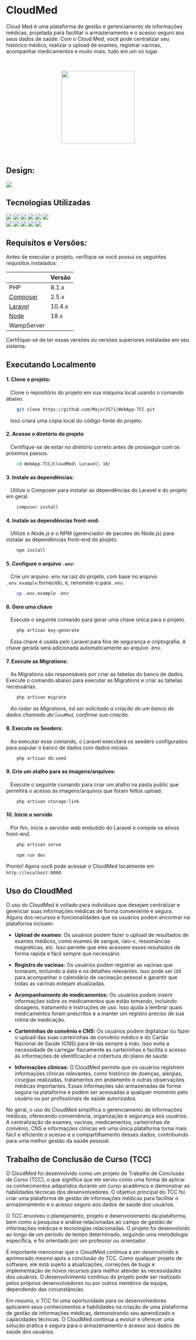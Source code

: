 
# CloudMed

Cloud Med é uma plataforma de gestão e gerenciamento de informações médicas, projetada para facilitar o armazenamento e o acesso seguro aos seus dados de saúde. Com o Cloud Med, você pode centralizar seu histórico médico, realizar o upload de exames, registrar vacinas, acompanhar medicamentos e muito mais, tudo em um só lugar.

&nbsp;

<div align="center">
<img src='https://user-images.githubusercontent.com/99849455/234647193-ee8fba0c-7049-47bc-84a4-61e9f70dd3d8.png' width='200px'>
</div>

&nbsp;
&nbsp;
&nbsp;

## Design:     
[<img src='https://img.shields.io/badge/figma-0D1117.svg?style=for-the-badge&logo=figma&logoColor=white' align="center">](https://www.figma.com/file/BDAuXVC40VFH11sySz9PUy/WebApp-TCC?node-id=480%3A2&t=bA80zUyv2VS2Tb31-1) 

## Tecnologias Utilizadas
<div>
    <img src="https://img.shields.io/badge/html5-%23E34F26.svg?style=for-the-badge&logo=html5&logoColor=e34f26&color=0d1117"/>
    <img src="https://img.shields.io/badge/css3-%231572B6.svg?style=for-the-badge&logo=css3&logoColor=1572b6&color=0d1117"/>
    <img src="https://img.shields.io/badge/javascript-%23323330.svg?style=for-the-badge&logo=javascript&logoColor=f7df1e&color=0d1117"/>
    <img src="https://img.shields.io/badge/php-%23777BB4.svg?style=for-the-badge&logo=php&logoColor=777bb4&color=0d1117"/>
    <img src="https://img.shields.io/badge/laravel-0D1117.svg?style=for-the-badge&logo=laravel&logoColor=23FF2D20&labelColor=0D1117"/>
    <img src="https://img.shields.io/badge/mysql-0D1117.svg?style=for-the-badge&logo=mysql&logoColor=white&labelColor=0D1117"/>
    <br>
    <img src="https://img.shields.io/badge/jquery-0D1117.svg?style=for-the-badge&logo=jquery&logoColor=0096c7"/>
    <img src="https://img.shields.io/badge/tailwindcss-%2338B2AC.svg?style=for-the-badge&logo=tailwind-css&logoColor=38bcf6&color=0D1117"/>   
    <img src='https://img.shields.io/badge/OwlCarousel-0D1117?style=for-the-badge&logo=&logoColor=white&labelColor=0D1117&color=0D1117'/>
    <img src='https://img.shields.io/badge/ScrollReveal-0D1117?style=for-the-badge&logo=&logoColor=white&labelColor=0D1117&color=0D1117'/>
    <img src='https://img.shields.io/badge/SweetAlert2-0D1117?style=for-the-badge&logo=&logoColor=white&labelColor=0D1117&color=0D1117'/>
</div>


## Requisitos e Versões:

Antes de executar o projeto, verifique se você possui os seguintes requisitos instalados:

|                                                       |    Versão    |
|-------------------------------------------------------|--------------|
|PHP                                                    |    8.1.x     |
|[Composer](https://getcomposer.org/download/)          |     2.5.x    |
|[Laravel](https://laravel.com/docs/10.x/configuration) |     10.4.x   |
|[Node](https://nodejs.org/en)                          |     18.x     |
|WampServer                                             |              |

Certifique-se de ter essas versões ou versões superiores instaladas em seu sistema.

## Executando Localmente

#### 1. Clone o projeto:
&nbsp;&nbsp; Clone o repositório do projeto em sua máquina local usando o comando abaixo.

```bash
    git clone https://github.com/Major2571/WebApp-TCC.git
```
   
&nbsp;&nbsp; Isso criará uma cópia local do código-fonte do projeto.

 #### 2. Acesse o diretório do projeto
&nbsp;&nbsp; Certifique-se de estar no diretório correto antes de prosseguir com os próximos passos.

```bash
    cd WebApp-TCC/CloudMed\ Laravel\ 10/
```

 #### 3. Instale as dependências:
&nbsp;&nbsp; Utilize o Composer para instalar as dependências do Laravel e do projeto em geral.

```bash
    composer install
```

 #### 4. Instale as dependências front-end:
&nbsp;&nbsp; Utilize o Node.js e o NPM (gerenciador de pacotes do Node.js) para instalar as dependências front-end do projeto.

```bash
    npm install
```

 #### 5. Configure o arquivo ``.env``:
&nbsp;&nbsp; Crie um arquivo .env na raiz do projeto, com base no arquivo ``.env.example`` fornecido, e, renomeie-o para ``.env``.

```bash
    cp .env.example .env
```

 #### 6. Gere uma chave
&nbsp;&nbsp; Execute o seguinte comando para gerar uma chave única para o projeto.

```bash
    php artisan key:generate
```

&nbsp;&nbsp; Essa chave é usada pelo Laravel para fins de segurança e criptografia. A chave gerada será adicionada automaticamente ao arquivo .env.

 #### 7. Execute as Migrations:
&nbsp;&nbsp; As Migrations são responsáveis por criar as tabelas do banco de dados. Execute o comando abaixo para executar as Migrations e criar as tabelas necessárias.
    
```bash
    php artisan migrate
```

&nbsp;&nbsp; *Ao rodar as Migrations, irá ser solicitado a criação de um banco de dados chamado ` dbCloudMed `, confirme sua criação.*

 #### 8. Execute os Seeders:
&nbsp;&nbsp; Ao executar esse comando, o Laravel executará os seeders configurados para popular o banco de dados com dados iniciais.

```bash
    php artisan db:seed
```

 #### 9. Crie um atalho para as imagens/arquivos:
 &nbsp;&nbsp; Execute o seguinte comando para criar um atalho na pasta public que permitirá o acesso às imagens/arquivos que foram feitos upload.

```bash
    php artisan storage:link
```

 #### 10. Inicie o servido
&nbsp;&nbsp; Por fim, inicie o servidor web embutido do Laravel e compile os ativos front-end.
    
```bash
    php artisan serve
```
```bash
    npm run dev
```

Pronto! Agora você pode acessar o CloudMed localmente em `http://localhost:8000`.


## Uso do CloudMed

O uso do CloudMed é voltado para indivíduos que desejam centralizar e gerenciar suas informações médicas de forma conveniente e segura. Alguns dos recursos e funcionalidades que os usuários podem encontrar na plataforma incluem:

 - **Upload de exames:** Os usuários podem fazer o upload de resultados de exames médicos, como exames de sangue, raio-x, ressonâncias magnéticas, etc. Isso permite que eles acessem esses resultados de forma rápida e fácil sempre que necessário.

 - **Registro de vacinas:** Os usuários podem registrar as vacinas que tomaram, incluindo a data e os detalhes relevantes. Isso pode ser útil para acompanhar o calendário de vacinação pessoal e garantir que todas as vacinas estejam atualizadas.

 - **Acompanhamento de medicamentos:** Os usuários podem inserir informações sobre os medicamentos que estão tomando, incluindo dosagens, tratamento e instruções de uso. Isso ajuda a lembrar quais medicamentos foram prescritos e a manter um registro preciso de sua rotina de medicação.
    
 - **Carteirinhas de convênio e CNS:** Os usuários podem digitalizar ou fazer o upload das suas carteirinhas de convênio médico e do Cartão Nacional de Saúde (CNS) para tê-las sempre à mão. Isso evita a necessidade de carregar físicamente as carteirinhas e facilita o acesso às informações de identificação e cobertura do plano de saúde.

 - **Informações clínicas:** O CloudMed permite que os usuários registrem informações clínicas relevantes, como histórico de doenças, alergias, cirurgias realizadas, tratamentos em andamento e outras observações médicas importantes. Essas informações são armazenadas de forma segura na plataforma e podem ser acessadas a qualquer momento pelo usuário ou por profissionais de saúde autorizados.

No geral, o uso do CloudMed simplifica o gerenciamento de informações médicas, oferecendo conveniência, organização e segurança aos usuários. A centralização de exames, vacinas, medicamentos, carteirinhas de convênio, CNS e informações clínicas em uma única plataforma torna mais fácil e eficiente o acesso e o compartilhamento desses dados, contribuindo para uma melhor gestão da saúde pessoal.

## Trabalho de Conclusão de Curso (TCC)

O CloudMed foi desenvolvido como um projeto de Trabalho de Conclusão de Curso (TCC), o que significa que ele serviu como uma forma de aplicar os conhecimentos adquiridos durante um curso acadêmico e demonstrar as habilidades técnicas dos desenvolvedores. O objetivo principal do TCC foi criar uma plataforma de gestão de informações médicas para facilitar o armazenamento e o acesso seguro aos dados de saúde dos usuários.

O TCC envolveu o planejamento, projeto e desenvolvimento da plataforma, bem como a pesquisa e análise relacionadas ao campo de gestão de informações médicas e tecnologias relacionadas. O projeto foi desenvolvido ao longo de um período de tempo determinado, seguindo uma metodologia específica, e foi orientado por um professor ou orientador.

É importante mencionar que o CloudMed continua a ser desenvolvido e aprimorado mesmo após a conclusão do TCC. Como qualquer projeto de software, ele está sujeito a atualizações, correções de bugs e implementação de novos recursos para melhor atender às necessidades dos usuários. O desenvolvimento contínuo do projeto pode ser realizado pelos próprios desenvolvedores ou por outros membros da equipe, dependendo das circunstâncias.

Em resumo, o TCC foi uma oportunidade para os desenvolvedores aplicarem seus conhecimentos e habilidades na criação de uma plataforma de gestão de informações médicas, demonstrando seu aprendizado e capacidades técnicas. O CloudMed continua a evoluir e oferecer uma solução prática e segura para o armazenamento e acesso aos dados de saúde dos usuários.
